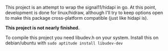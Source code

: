 
This project is an attempt to wrap the signal11/hidapi in go.
At this point, development is done for linux/hidraw, although I'll try to keep options open to make this package cross-platform compatible (just like hidapi is).

**This project is not nearly finished.**

To compile this project you need libudev.h on your system.
Install this on debian/ubuntu with `sudo aptitude install libudev-dev`